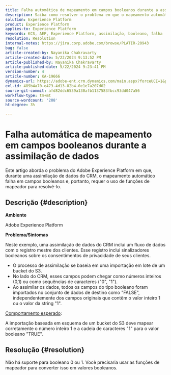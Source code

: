 ```yaml
---
title: Falha automática de mapeamento em campos booleanos durante a assimilação de dados
description: Saiba como resolver o problema em que o mapeamento automático falha em campos booleanos durante a assimilação de dados
solution: Experience Platform
product: Experience Platform
applies-to: Experience Platform
keywords: KCS, AEP, Experience Platform, assimilação, booleano, falha
resolution: Resolution
internal-notes: https://jira.corp.adobe.com/browse/PLATIR-20943
bug: false
article-created-by: Nayanika Chakravarty
article-created-date: 5/22/2024 9:13:52 PM
article-published-by: Nayanika Chakravarty
article-published-date: 5/22/2024 9:23:41 PM
version-number: 4
article-number: KA-19666
dynamics-url: https://adobe-ent.crm.dynamics.com/main.aspx?forceUCI=1&pagetype=entityrecord&etn=knowledgearticle&id=b41f0a30-8018-ef11-9f8a-6045bd026dc7
exl-id: 489b4a70-e473-4d13-82b4-0e1e7a207d02
source-git-commit: afd82ddc6539a130afb1137583fbcc93dd047a56
workflow-type: tm+mt
source-wordcount: '208'
ht-degree: 3%

---
```


# Falha automática de mapeamento em campos booleanos durante a assimilação de dados


Este artigo aborda o problema do Adobe Experience Platform em que, durante uma assimilação de dados do CRM, o mapeamento automático falha em campos booleanos e, portanto, requer o uso de funções de mapeador para resolvê-lo.

## Descrição {#description}


<b>Ambiente</b>

Adobe Experience Platform

<b>Problema/Sintomas</b>

Neste exemplo, uma assimilação de dados do CRM inclui um fluxo de dados com o registro mestre dos clientes. Esse registro inclui sinalizadores booleanos sobre os consentimentos de privacidade de seus clientes.

- O processo de assimilação se baseia em uma importação em lote de um bucket do S3.
- No lado do CRM, esses campos podem chegar como números inteiros (0,1) ou como sequências de caracteres (&quot;0&quot;, &quot;1&quot;).
- Ao assimilar os dados, todos os campos do tipo booleano foram importados no conjunto de dados de destino como &quot;FALSE&quot;, independentemente dos campos originais que contêm o valor inteiro 1 ou o valor da string &quot;1&quot;.


<u>Comportamento esperado</u>:

A importação baseada em esquema de um bucket do S3 deve mapear corretamente o número inteiro 1 e a cadeia de caracteres &quot;1&quot; para o valor booleano &quot;TRUE&quot;.


## Resolução {#resolution}


Não há suporte para booleano 0 ou 1. Você precisaria usar as funções de mapeador para converter isso em valores booleanos.
